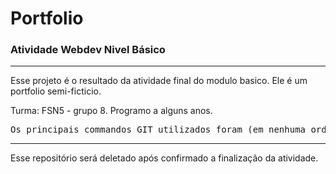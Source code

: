 <h1> Portfolio</h1>
<h3>Atividade Webdev Nivel Básico</h3>
<hr>
<p>Esse projeto é o resultado da atividade final do modulo basico. Ele é um portfolio semi-ficticio.</p>
<p>Turma: FSN5 - grupo 8. Programo a alguns anos.</p>
<pre>Os principais commandos GIT utilizados foram (em nenhuma ordem especifica): git push ; git clone ; git add . ; git commit -m "commit" </pre>
<hr>
<p>Esse repositório será deletado após confirmado a finalização da atividade.</p>
